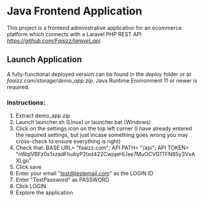 # Java Frontend Application
This project is a frontend administrative application for an ecommerce platform which connects with a Laravel PHP REST API _https://github.com/Faaizz/laravel_api_.

## Launch Application
A fully-functional deployed version can be found in the _deploy_ folder or at _faaizz.com/storage/demo_app.zip_. Java Runtime Environment 11 or newer is required.
### Instructions:  
1. Extract demo_app.zip
1. Launch launcher.sh (Linux) or launcher.bat (Windows)
1. Click on the settings icon on the top left corner (I have already entered the required settings, but just incase something goes wrong you may cross-check to ensure everything is right)
1. Check that: BASE URL= "faaizz.com"; API PATH= "/api"; API TOKEN= "nWqlVBFz0s1xzadFhubyP2Ixd422CwjqeHLIxe7MuOCVG1TFN85y3VxAXLgu"
1. Click save
1. Enter your email "test@testemail.com" as the LOGIN ID
1. Enter "TestPassword" as PASSWORD
1. Click LOGIN
1. Explore the application
